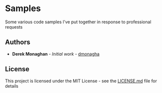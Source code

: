 # Samples

Some various code samples I've put together in response to professional requests

## Authors

* **Derek Monaghan** - *Initial work* - [dmonagha](https://github.com/dmonagha)

## License

This project is licensed under the MIT License - see the [LICENSE.md](LICENSE.md) file for details
